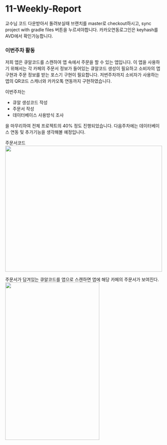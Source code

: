 # 11-Weekly-Report
교수님 코드 다운받아서 돌려보실때 브랜치를 master로 checkout하시고, sync project with gradle files 버튼을 누르셔야합니다. 카카오연동로그인은 keyhash를 AVD에서 확인가능합니다.

### 이번주차 활동

저희 앱은 큐알코드를 스캔하여 앱 속에서 주문을 할 수 있는 앱입니다. 이 앱을 사용하기 위해서는 각 카페의 주문서 정보가 들어있는 큐알코드 생성이 필요하고 소비자의 앱구현과 주문 정보를 받는 포스기 구현이 필요합니다. 저번주차까지 소비자가 사용하는 앱의 QR코드 스캐너와 카카오톡 연동까지 구현하였습니다.

이번주차는 

- 큐알 생성코드 작성
- 주문서 작성
- 데이터베이스 사용방식 조사

을 마무리하여 전체 프로젝트의 40% 정도 진행되었습니다. 다음주차에는 데이터베이스 연동 및 추가기능을 생각해볼 예정입니다.


주문서코드
<img src="https://user-images.githubusercontent.com/75411735/118487564-d050ee00-b755-11eb-8192-30a3104da487.png" width="500" height="400">

주문서가 담겨있는 큐알코드를 앱으로 스캔하면 앱에 해당 카페의 주문서가 보여진다.<br>
<img src="https://user-images.githubusercontent.com/75411735/118484948-c4aff800-b752-11eb-8847-d29c4a43f9b8.png" width="300" height="500">
